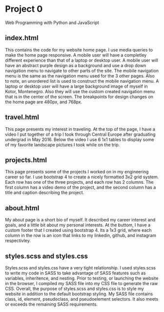 # Project 0

Web Programming with Python and JavaScript

<h2>index.html</h2>

<p>
This contains the code for my website home page. I use media queries to make the home page responsive. A mobile user will have
a completley different experience than that of a laptop or desktop user. A mobile user will have an abstract purple design as a background
and use a drop down navigation menu to navigate to other parts of the site. The mobile navigation menu is the same as the navigation
menu used for the 3 other pages. Also to note, an unordered list is used to construct the mobile navigation menu. A laptop or desktop
user will have a large background image of myself in Kotor, Montenegro. Also they will use the custom created navigation menu that
is in the center of the screen. The breakpoints for design changes on the home page are 480px, and 768px.
</p>

<h2>travel.html</h2>

<p>
This page presents my interest in traveling. At the top of the page, I have a video I put together of a trip I took through
Central Europe after graduating undergrad in May 2016. Below the video I use 6 1x1 tables to display some of my favorite landscape
pictures I took while on the trip.
</p>

<h2>projects.html</h2>

<p>
This page presents some of the projects I worked on in my engineering career so far. I use bootstrap 4 to create a nicely formatted
3x2 grid system. Each row has one of the three projects, and each row has 2 columns. The first column has a video demo of the project,
and the second column has a title and caption describing the project.
</p>

<h2>about.html</h2>

<p>
My about page is a short bio of myself. It described my career interest and goals, and a little bit about my personal interests.
At the buttom, I have a custom footer that I created using bootstrap 4. Its a 1x3 grid, where each column in the row is an icon that
links to my linkedin, github, and instagram respectivley.
</p>

<h2>styles.scss and styles.css</h2>

<p>
Styles.scss and styles.css have a very tight relationship. I used styles.scss to write my code in SASS to take advantage of
SASS features such as variables, inheritence, and nesting. Prior to testing, or launching the website in the browser, I compiled
my SASS file into my CSS file to generate the raw CSS. Overall, the purpose of styles.scss and styles.css is to style my website
in addition to the default bootstrap styling. My SASS file contains class, id, element, pseudoclass, and pseudoelement selectors.
It also meets or exceeds the remaining SASS requirements.
</p>